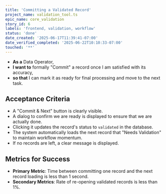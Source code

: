 ```yaml
---
title: 'Committing a Validated Record'
project_name: validation_tool.ts
epic_name: core_validation
story_id: 6
labels: 'frontend, validation, workflow'
status: 'done'
date_created: '2025-06-17T11:39:41-07:00'
date_verified_completed: '2025-06-22T10:10:33-07:00'
touched: '**'
---
```


- **As a** Data Operator,
- **I want to** formally "Commit" a record once I am satisfied with its accuracy,
- **so that** I can mark it as ready for final processing and move to the next task.

## Acceptance Criteria

- A "Commit & Next" button is clearly visible.
- A dialog to confirm we are ready is displayed to ensure that we are actually done.
- Clicking it updates the record's status to `validated` in the database.
- The system automatically loads the next record that "Needs Validation" to maintain workflow momentum.
- If no records are left, a clear message is displayed.

## Metrics for Success

- **Primary Metric**: Time between committing one record and the next record loading is less than 1 second.
- **Secondary Metrics**: Rate of re-opening validated records is less than 1%.
